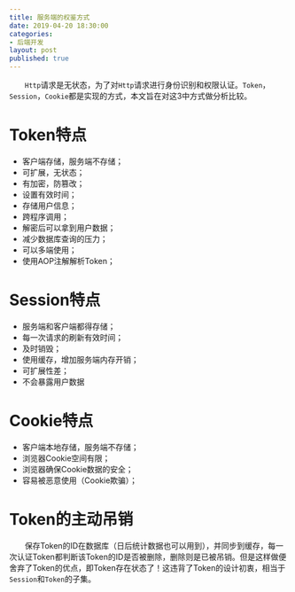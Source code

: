 ```yaml
---
title: 服务端的权鉴方式
date: 2019-04-20 18:30:00
categories: 
- 后端开发
layout: post
published: true
---
```


&emsp;&emsp;`Http`请求是无状态，为了对`Http`请求进行身份识别和权限认证。`Token`，`Session`，`Cookie`都是实现的方式，本文旨在对这3中方式做分析比较。  

<!-- more -->

# Token特点

- 客户端存储，服务端不存储；
- 可扩展，无状态；
- 有加密，防篡改；
- 设置有效时间；
- 存储用户信息；
- 跨程序调用；
- 解密后可以拿到用户数据；
- 减少数据库查询的压力；
- 可以多端使用；
- 使用AOP注解解析Token；

# Session特点

- 服务端和客户端都得存储；
- 每一次请求的刷新有效时间；
- 及时销毁；
- 使用缓存，增加服务端内存开销；
- 可扩展性差；
- 不会暴露用户数据


# Cookie特点

- 客户端本地存储，服务端不存储；
- 浏览器Cookie空间有限；
- 浏览器确保Cookie数据的安全；
- 容易被恶意使用（Cookie欺骗）；

# Token的主动吊销

&emsp;&emsp;保存Token的ID在数据库（日后统计数据也可以用到），并同步到缓存，每一次认证Token都判断该Token的ID是否被删除，删除则是已被吊销。但是这样做便舍弃了Token的优点，即Token存在状态了！这违背了Token的设计初衷，相当于`Session`和`Token`的子集。  